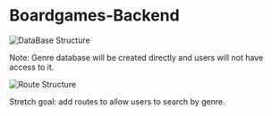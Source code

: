 # Boardgames-Backend

![DataBase Structure](https://imgur.com/JpwV0NK)

Note: Genre database will be created directly and users will not have access to it.

![Route Structure](https://imgur.com/ih97K3R)

Stretch goal: add routes to allow users to search by genre.